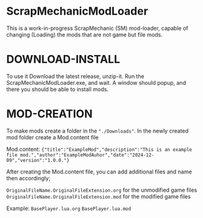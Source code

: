 # ScrapMechanicModLoader
This is a work-in-progress ScrapMechanic (SM) mod-loader, capable of changing (Loading) the mods that are not game but file mods.

# DOWNLOAD-INSTALL
To use it Download the latest release, unzip-it.
Run the ScrapMechanicModLoader.exe, and wait.
A window should popup, and there you should be able to install mods.

# MOD-CREATION
To make mods create a folder in the `"./Downloads"`.
In the newly created mod folder create a Mod.content file

Mod.content: `{"title":"ExampleMod","description":"This is an example file mod.","author":"ExampleModAuhor","date":"2024-12-09","version":"1.0.0."}`

After creating the Mod.content file, you can add additional files and name then accordingly;

`OriginalFileName.OriginalFileExtension.org` for the unmodified game files
`OriginalFileName.OriginalFileExtension.mod` for the modified game files

Example: 
`BasePlayer.lua.org`
`BasePlayer.lua.mod`